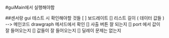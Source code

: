 #guiMain에서 실행해야함 


##센서랑 gui 테스트 시 확인해야할 것들 
[ ] 보드레이트 
[] 리스트 길이 ( 데이터 값들 ) --> 메인코드 drawgraph 메서드에서 확인
[] 사출 버튼 잘 되는지 
[] port 에서 값이 잘 들어오는지 
[] 값들이 잘 들어오는지 
[] 딜레이 문제는 없는지 
